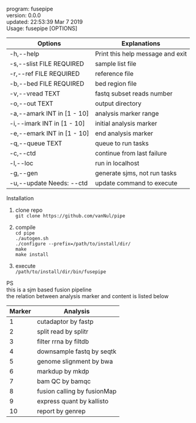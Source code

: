 program: fusepipe  
version: 0.0.0  
updated: 22:53:39 Mar  7 2019  
Usage: fusepipe [OPTIONS]  

|  Options                    | Explanations
|-----------------------------|---------------------------------
|  -h,--help                  | Print this help message and exit
|  -s,--slist FILE REQUIRED   | sample list file
|  -r,--ref FILE REQUIRED     | reference file
|  -b,--bed FILE REQUIRED     | bed region file
|  -v,--vread TEXT            | fastq  subset reads number
|  -o,--out TEXT              | output directory
|  -a,--amark INT in [1 - 10] | analysis marker range
|  -i,--imark INT in [1 - 10] | initial analysis marker
|  -e,--emark INT in [1 - 10] | end analysis marker
|  -q,--queue TEXT            | queue to run tasks
|  -c,--ctd                   | continue from last failure
|  -l,--loc                   | run in localhost
|  -g,--gen                   | generate sjms, not run tasks
|  -u,--update Needs: --ctd   | update command to execute

Installation

1. clone repo  
`git clone https://github.com/vanNul/pipe`

2. compile  
`cd pipe`  
`./autogen.sh`  
`./configure --prefix=/path/to/install/dir/`  
`make`  
`make install`  

3. execute  
`/path/to/install/dir/bin/fusepipe`  

PS  
this is a sjm based fusion pipeline  
the relation between analysis marker and content is listed below  

|Marker   |Analysis                     
|---------|----------------------------
|1        | cutadaptor by fastp         
|2        | split read by splitr        
|3        | filter rrna by filtdb       
|4        | downsample fastq by seqtk   
|5        | genome slignment by bwa     
|6        | markdup by mkdp             
|7        | bam QC by bamqc             
|8        | fusion calling by fusionMap 
|9        | express quant by kallisto   
|10       | report by genrep            
